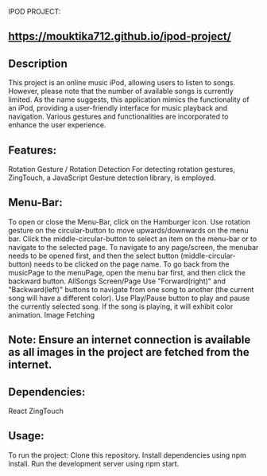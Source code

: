 IPOD PROJECT:

## https://mouktika712.github.io/ipod-project/


## Description

This project is an online music iPod, allowing users to listen to songs. However, please note that the number of available songs is currently limited. As the name suggests, this application mimics the functionality of an iPod, providing a user-friendly interface for music playback and navigation. Various gestures and functionalities are incorporated to enhance the user experience.

## Features:
Rotation Gesture / Rotation Detection
For detecting rotation gestures, ZingTouch, a JavaScript Gesture detection library, is employed.

## Menu-Bar:
To open or close the Menu-Bar, click on the Hamburger icon.
Use rotation gesture on the circular-button to move upwards/downwards on the menu bar.
Click the middle-circular-button to select an item on the menu-bar or to navigate to the selected page.
To navigate to any page/screen, the menubar needs to be opened first, and then the select button (middle-circular-button) needs to be clicked on the page name.
To go back from the musicPage to the menuPage, open the menu bar first, and then click the backward button.
AllSongs Screen/Page
Use "Forward(right)" and "Backward(left)" buttons to navigate from one song to another (the current song will have a different color).
Use Play/Pause button to play and pause the currently selected song.
If the song is playing, it will exhibit color animation.
Image Fetching

## Note: Ensure an internet connection is available as all images in the project are fetched from the internet.

## Dependencies:
React
ZingTouch

## Usage:
To run the project:
Clone this repository.
Install dependencies using npm install.
Run the development server using npm start.
